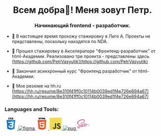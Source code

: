 <h1 align="center">Всем добра👋! Меня зовут Петр.</h1>
<h3 align="center">Начинающий frontend - разработчик.</h3>

- 👯 В настоящее время прохожу стажировку в Лиге А. Проекты не представлены, поскольку находятся по NDA.

- 👯 Прошел стажировку в Акселераторе "Фронтенд-разработчик" от html-Академии. Реализовано три проекта - представлены здесь. [https://github.com/PetrVasyutik](https://github.com/PetrVasyutik)
  
- 👯 Закончил асинхронный курс "Фронтенд разработчик" от html-Академии.

- 📄 Мое резюме на hh.ru [https://hh.ru/resume/8e310f41ff0c10114b0039ed1f4e726e694a67](https://hh.ru/resume/8e310f41ff0c10114b0039ed1f4e726e694a67)


<p align="left">
</p>

<h3 align="left">Languages and Tools:</h3>
<p align="left"> <a href="https://www.w3schools.com/css/" target="_blank" rel="noreferrer"> <img src="https://raw.githubusercontent.com/devicons/devicon/master/icons/css3/css3-original-wordmark.svg" alt="css3" width="40" height="40"/> </a> <a href="https://www.figma.com/" target="_blank" rel="noreferrer"> <img src="https://www.vectorlogo.zone/logos/figma/figma-icon.svg" alt="figma" width="40" height="40"/> </a> <a href="https://www.w3.org/html/" target="_blank" rel="noreferrer"> <img src="https://raw.githubusercontent.com/devicons/devicon/master/icons/html5/html5-original-wordmark.svg" alt="html5" width="40" height="40"/> </a> <a href="https://developer.mozilla.org/en-US/docs/Web/JavaScript" target="_blank" rel="noreferrer"> <img src="https://raw.githubusercontent.com/devicons/devicon/master/icons/javascript/javascript-original.svg" alt="javascript" width="40" height="40"/> </a> <a href="https://pugjs.org" target="_blank" rel="noreferrer"> <img src="https://cdn.worldvectorlogo.com/logos/pug.svg" alt="pug" width="40" height="40"/> </a> <a href="https://sass-lang.com" target="_blank" rel="noreferrer"> <img src="https://raw.githubusercontent.com/devicons/devicon/master/icons/sass/sass-original.svg" alt="sass" width="40" height="40"/> </a> </p>
